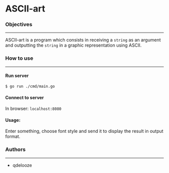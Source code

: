 # ASCII-art

### Objectives

---

ASCII-art is a program which consists in receiving a `string` as an argument and outputting the `string` in a graphic representation using ASCII.

### How to use

---
#### Run server 

```console
$ go run ./cmd/main.go
```
#### Connect to server 

In browser: `localhost:8080`

#### Usage:

Enter something, choose font style and send it to display the result in output format.

### Authors

---

- qdelooze
